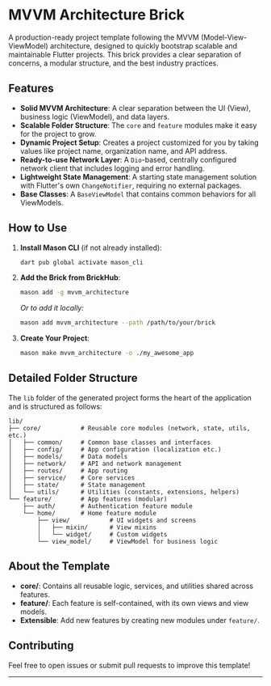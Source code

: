 # MVVM Architecture Brick

A production-ready project template following the MVVM (Model-View-ViewModel) architecture, designed to quickly bootstrap scalable and maintainable Flutter projects. This brick provides a clear separation of concerns, a modular structure, and the best industry practices.

## Features
- **Solid MVVM Architecture**: A clear separation between the UI (View), business logic (ViewModel), and data layers.
- **Scalable Folder Structure**: The `core` and `feature` modules make it easy for the project to grow.
- **Dynamic Project Setup**: Creates a project customized for you by taking values like project name, organization name, and API address.
- **Ready-to-use Network Layer**: A `Dio`-based, centrally configured network client that includes logging and error handling.
- **Lightweight State Management**: A starting state management solution with Flutter's own `ChangeNotifier`, requiring no external packages.
- **Base Classes**: A `BaseViewModel` that contains common behaviors for all ViewModels.


## How to Use

1.  **Install Mason CLI** (if not already installed):
    ```sh
    dart pub global activate mason_cli
    ```

2.  **Add the Brick from BrickHub**:
    ```sh
    mason add -g mvvm_architecture
    ```
    *Or to add it locally:*
    ```sh
    mason add mvvm_architecture --path /path/to/your/brick
    ```

3.  **Create Your Project**:
    ```sh
    mason make mvvm_architecture -o ./my_awesome_app
    ```


## Detailed Folder Structure

The `lib` folder of the generated project forms the heart of the application and is structured as follows:

```
lib/
├── core/           # Reusable core modules (network, state, utils, etc.)
│   ├── common/     # Common base classes and interfaces
│   ├── config/     # App configuration (localization etc.)
│   ├── models/     # Data models
│   ├── network/    # API and network management
│   ├── routes/     # App routing
│   ├── service/    # Core services
│   ├── state/      # State management
│   └── utils/      # Utilities (constants, extensions, helpers)
└── feature/        # App features (modular)
    ├── auth/       # Authentication feature module
    └── home/       # Home feature module
        ├── view/           # UI widgets and screens
        │   ├── mixin/      # View mixins
        │   └── widget/     # Custom widgets
        └── view_model/     # ViewModel for business logic
```

## About the Template
- **core/**: Contains all reusable logic, services, and utilities shared across features.
- **feature/**: Each feature is self-contained, with its own views and view models.
- **Extensible**: Add new features by creating new modules under `feature/`.

## Contributing
Feel free to open issues or submit pull requests to improve this template!

---
[1]: https://github.com/orcunsaatcii
